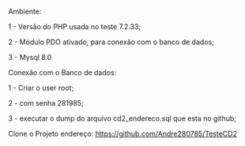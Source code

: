 Ambiente:

1 - Versão do PHP usada no teste 7.2.33;

2 - Módulo PDO ativado, para conexão com o banco de dados;

3 - Mysql 8.0

Conexão com o Banco de dados:

1 - Criar o user root;

2 - com senha 281985;

3 - executar o dump do arquivo cd2_endereco.sql que esta no github;


Clone o Projeto
endereço: https://github.com/Andre280785/TesteCD2


